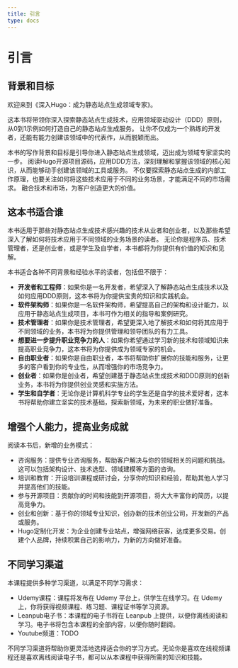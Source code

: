 ```yaml
---
title: 引言
type: docs
---
```


# 引言

## 背景和目标

欢迎来到《深入Hugo：成为静态站点生成领域专家》。

这本书将带领你深入探索静态站点生成技术，应用领域驱动设计（DDD）原则，从0到1示例如何打造自己的静态站点生成服务。
让你不仅成为一个熟练的开发者，还能有能力创建该领域中的代表作，从而脱颖而出。

本书的写作背景和目标是引导你进入静态站点生成领域，迈出成为领域专家坚实的一步。
阅读Hugo开源项目源码，应用DDD方法，深刻理解和掌握该领域的核心知识，从而能够动手创建该领域的工具或服务。
不仅要探索静态站点生成的内部工作原理，也要关注如何将这些技术应用于不同的业务场景，才能满足不同的市场需求。
融合技术和市场，为客户创造更大的价值。

## 这本书适合谁

本书适用于那些对静态站点生成技术感兴趣的技术从业者和创业者，以及那些希望深入了解如何将技术应用于不同领域的业务场景的读者。
无论你是程序员、技术管理者，还是创业者，或是学生及自学者，本书都将为你提供有价值的知识和见解。

本书适合各种不同背景和经验水平的读者，包括但不限于：

- **开发者和工程师**：如果你是一名开发者，希望深入了解静态站点生成技术以及如何应用DDD原则，这本书将为你提供宝贵的知识和实践机会。
- **软件架构师**：如果你是一名软件架构师，希望提高自己的架构和设计能力，以应用于静态站点生成项目，本书可作为相关的指导和案例研究。
- **技术管理者**：如果你是技术管理者，希望更深入地了解技术和如何将其应用于不同领域的业务，本书将为你提供管理和领导团队的有力工具。
- **想要进一步提升职业竞争力的人**：如果你希望通过学习新的技术和领域知识来提高职业竞争力，这本书将为你提供成为领域专家的机会。
- **自由职业者**：如果你是自由职业者，本书将帮助你扩展你的技能和服务，让更多的客户看到你的专业性，从而增强你的市场竞争力。
- **创业者**：如果你是创业者，希望创建基于静态站点生成技术和DDD原则的创新业务，本书将为你提供创业灵感和实施方法。
- **学生和自学者**：无论你是计算机科学专业的学生还是自学的技术爱好者，这本书将帮助你建立坚实的技术基础，探索新领域，为未来的职业做好准备。

## 增强个人能力，提高业务成就

阅读本书后，新增的业务模式：

- 咨询服务：提供专业咨询服务，帮助客户解决与你的领域相关的问题和挑战。这可以包括架构设计、技术选型、领域建模等方面的咨询。
- 培训和教育：开设培训课程或研讨会，分享你的知识和经验，帮助其他人学习并提高他们的技能。
- 参与开源项目：贡献你的时间和技能到开源项目，将大大丰富你的简历，以提高竞争力。
- 创业和创新：基于你的领域专业知识，创办新的技术创业公司，开发新的产品或服务。
- Hugo定制化开发：为企业创建专业站点，增强网络获客，达成更多交易。创建个人品牌，持续积累自己的影响力，为新的方向做好准备。

## 不同学习渠道

本课程提供多种学习渠道，以满足不同学习需求：

- Udemy课程：课程将发布在 Udemy 平台上，供学生在线学习。在 Udemy 上，你将获得视频课程、练习题、课程证书等学习资源。
- Leanpub电子书：本课程的电子书将在 Leanpub 上提供，以便你离线阅读和学习。电子书将包含本课程的全部内容，以便你随时翻阅。
- Youtube频道：TODO

不同学习渠道将帮助你更灵活地选择适合你的学习方式。无论你是喜欢在线视频课程还是喜欢离线阅读电子书，都可以从本课程中获得所需的知识和技能。
